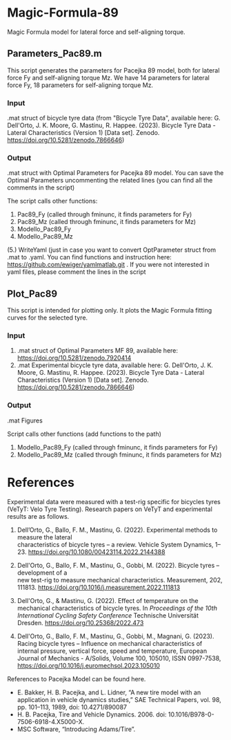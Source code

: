 # Magic-Formula-89
Magic Formula model for lateral force and self-aligning torque.

## Parameters_Pac89.m
This script generates the parameters for Pacejka 89 model, both for lateral force Fy and self-aligning torque Mz. We have 14 parameters for lateral force Fy, 18 parameters for self-aligning torque Mz.
### Input
.mat struct of bicycle tyre data (from "Bicycle Tyre Data", available here:
G. Dell'Orto, J. K. Moore, G. Mastinu, R. Happee. (2023). Bicycle Tyre Data - Lateral Characteristics (Version 1) [Data set]. Zenodo. https://doi.org/10.5281/zenodo.7866646)
### Output
.mat struct with Optimal Parameters for Pacejka 89 model. You can save the Optimal Parameters uncommenting the related lines (you can find all the comments in the script)

The script calls other functions:
1. Pac89_Fy (called through fminunc, it finds parameters for Fy)
2. Pac89_Mz (called through fminunc, it finds parameters for Mz)
3. Modello_Pac89_Fy
4. Modello_Pac89_Mz

(5.) WriteYaml (just in case you want to convert OptParameter struct from .mat to .yaml. You can find functions and instruction here: https://github.com/ewiger/yamlmatlab.git . If you were not interested in yaml files, please comment the lines in the script

## Plot_Pac89
This script is intended for plotting only. It plots the Magic Formula fitting curves for the selected tyre. 

### Input 
1. .mat struct of Optimal Parameters MF 89, available here: https://doi.org/10.5281/zenodo.7920414   
2. .mat Experimental bicycle tyre data, available here: G. Dell'Orto, J. K. Moore, G. Mastinu, R. Happee. (2023). Bicycle Tyre Data - Lateral Characteristics (Version 1) [Data set]. Zenodo. https://doi.org/10.5281/zenodo.7866646)
### Output 
.mat Figures

Script calls other functions (add functions to the path)
1. Modello_Pac89_Fy (called through fminunc, it finds parameters for Fy)
2. Modello_Pac89_Mz (called through fminunc, it finds parameters for Mz)

# References
Experimental data were measured with a test-rig specific for bicycles tyres (VeTyT: Velo Tyre Testing). Research papers on VeTyT and experimental results are as follows.

1. Dell’Orto, G., Ballo, F. M., Mastinu, G. (2022). Experimental methods to measure the lateral 	
characteristics of bicycle tyres – a review. Vehicle System Dynamics, 1–23. 	https://doi.org/10.1080/00423114.2022.2144388

2. Dell'Orto, G., Ballo, F. M., Mastinu, G., Gobbi, M. (2022). Bicycle tyres – development of a 	
new test-rig to measure mechanical  characteristics. Measurement, 202, 111813. 	https://doi.org/10.1016/j.measurement.2022.111813

3. Dell'Orto, G., & Mastinu, G. (2022). Effect of temperature on the mechanical characteristics of bicycle tyres. In _Proceedings of the 10th International Cycling Safety Conference_ Technische Universität Dresden. https://doi.org/10.25368/2022.473

4. Dell'Orto, G., Ballo, F. M., Mastinu, G., Gobbi, M., Magnani, G. (2023). Racing bicycle tyres – Influence on mechanical characteristics of internal pressure, vertical force, speed and temperature, European Journal of Mechanics - A/Solids, Volume 100, 105010, ISSN 0997-7538, https://doi.org/10.1016/j.euromechsol.2023.105010

References to Pacejka Model can be found here.
- E. Bakker, H. B. Pacejka, and L. Lidner, “A new tire model with an application in vehicle dynamics studies,” SAE Technical Papers, vol. 98, pp. 101–113, 1989, doi: 10.4271/890087
- H. B. Pacejka, Tire and Vehicle Dynamics. 2006. doi: 10.1016/B978-0-7506-6918-4.X5000-X.
- MSC Software, “Introducing Adams/Tire”.
